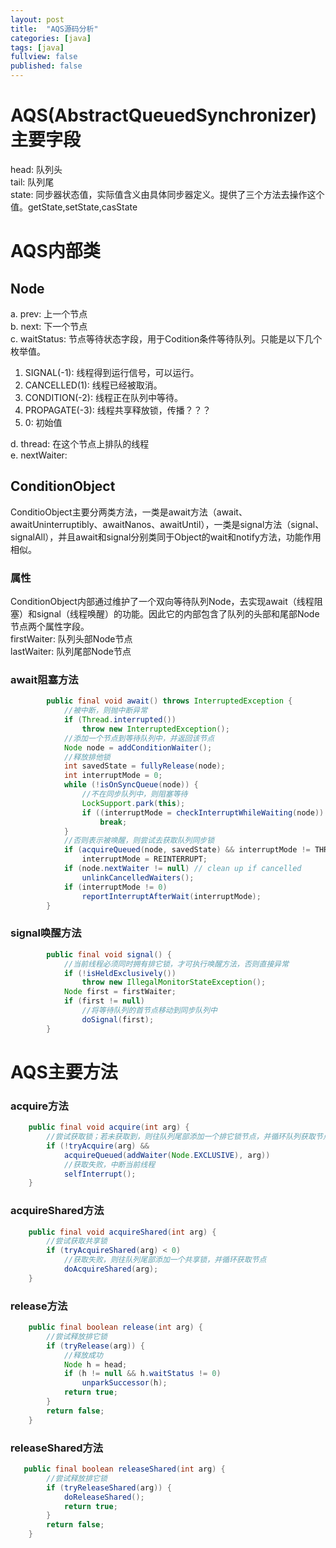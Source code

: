 ```yaml
---
layout: post
title:  "AQS源码分析"
categories: [java]
tags: [java]
fullview: false
published: false
---
```


# AQS(AbstractQueuedSynchronizer)主要字段
head: 队列头  
tail: 队列尾  
state:  同步器状态值，实际值含义由具体同步器定义。提供了三个方法去操作这个值。getState,setState,casState

# AQS内部类
## Node  
a. prev: 上一个节点  
b. next: 下一个节点  
c. waitStatus: 节点等待状态字段，用于Codition条件等待队列。只能是以下几个枚举值。  
1. SIGNAL(-1): 线程得到运行信号，可以运行。
2. CANCELLED(1): 线程已经被取消。
3. CONDITION(-2): 线程正在队列中等待。
4. PROPAGATE(-3): 线程共享释放锁，传播？？？
5. 0: 初始值

d. thread: 在这个节点上排队的线程  
e. nextWaiter:   


## ConditionObject
ConditioObject主要分两类方法，一类是await方法（await、awaitUninterruptibly、awaitNanos、awaitUntil），一类是signal方法（signal、signalAll），并且await和signal分别类同于Object的wait和notify方法，功能作用相似。  

### 属性
ConditionObject内部通过维护了一个双向等待队列Node，去实现await（线程阻塞）和signal（线程唤醒）的功能。因此它的内部包含了队列的头部和尾部Node节点两个属性字段。  
firstWaiter: 队列头部Node节点  
lastWaiter: 队列尾部Node节点  

### await阻塞方法
```java
        public final void await() throws InterruptedException {
			//被中断，则抛中断异常
            if (Thread.interrupted())
                throw new InterruptedException();
			//添加一个节点到等待队列中，并返回该节点
            Node node = addConditionWaiter();
			//释放排他锁
            int savedState = fullyRelease(node);
            int interruptMode = 0;
            while (!isOnSyncQueue(node)) {
				//不在同步队列中，则阻塞等待
                LockSupport.park(this);
                if ((interruptMode = checkInterruptWhileWaiting(node)) != 0)
                    break;
            }
			//否则表示被唤醒，则尝试去获取队列同步锁
            if (acquireQueued(node, savedState) && interruptMode != THROW_IE)
                interruptMode = REINTERRUPT;
            if (node.nextWaiter != null) // clean up if cancelled
                unlinkCancelledWaiters();
            if (interruptMode != 0)
                reportInterruptAfterWait(interruptMode);
        }
```

### signal唤醒方法
```java
        public final void signal() {
			//当前线程必须同时拥有排它锁，才可执行唤醒方法，否则直接异常
            if (!isHeldExclusively())
                throw new IllegalMonitorStateException();
            Node first = firstWaiter;
            if (first != null)
				//将等待队列的首节点移动到同步队列中
                doSignal(first);
        }
```


# AQS主要方法
### acquire方法
```java
    public final void acquire(int arg) {
		//尝试获取锁；若未获取到，则往队列尾部添加一个排它锁节点，并循环队列获取节点
        if (!tryAcquire(arg) &&
            acquireQueued(addWaiter(Node.EXCLUSIVE), arg))
			//获取失败，中断当前线程
            selfInterrupt();
    }
```

### acquireShared方法
```java
    public final void acquireShared(int arg) {
		//尝试获取共享锁
        if (tryAcquireShared(arg) < 0)
			//获取失败，则往队列尾部添加一个共享锁，并循环获取节点
            doAcquireShared(arg);
    }
```

### release方法
```java
    public final boolean release(int arg) {
		//尝试释放排它锁
        if (tryRelease(arg)) {
			//释放成功
            Node h = head;
            if (h != null && h.waitStatus != 0)
                unparkSuccessor(h);
            return true;
        }
        return false;
    }
```

### releaseShared方法
```java
   public final boolean releaseShared(int arg) {
   		//尝试释放排它锁
        if (tryReleaseShared(arg)) {
            doReleaseShared();
            return true;
        }
        return false;
    }
```

